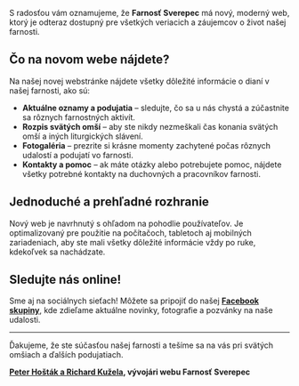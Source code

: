 <!-- title: "Nový web Farnosti Sverepec je spustený!" -->
<!-- date: "2024-09-30" -->

S radosťou vám oznamujeme, že **Farnosť Sverepec** má nový, moderný web, ktorý je odteraz dostupný pre všetkých veriacich a záujemcov o život našej farnosti.

## Čo na novom webe nájdete?

Na našej novej webstránke nájdete všetky dôležité informácie o dianí v našej farnosti, ako sú:

- **Aktuálne oznamy a podujatia** – sledujte, čo sa u nás chystá a zúčastnite sa rôznych farnostných aktivít.
- **Rozpis svätých omší** – aby ste nikdy nezmeškali čas konania svätých omší a iných liturgických slávení.
- **Fotogaléria** – prezrite si krásne momenty zachytené počas rôznych udalostí a podujatí vo farnosti.
- **Kontakty a pomoc** – ak máte otázky alebo potrebujete pomoc, nájdete všetky potrebné kontakty na duchovných a pracovníkov farnosti.

## Jednoduché a prehľadné rozhranie

Nový web je navrhnutý s ohľadom na pohodlie používateľov. Je optimalizovaný pre použitie na počítačoch, tabletoch aj mobilných zariadeniach, aby ste mali všetky dôležité informácie vždy po ruke, kdekoľvek sa nachádzate.

## Sledujte nás online!

Sme aj na sociálnych sieťach! Môžete sa pripojiť do našej **[Facebook skupiny](https://www.facebook.com/groups/353212254755683/)**, kde zdieľame aktuálne novinky, fotografie a pozvánky na naše udalosti.

---

Ďakujeme, že ste súčasťou našej farnosti a tešíme sa na vás pri svätých omšiach a ďalších podujatiach.

**[Peter Hošták a Richard Kužela](https://deadcode.is-a.dev), vývojári webu Farnosť Sverepec**